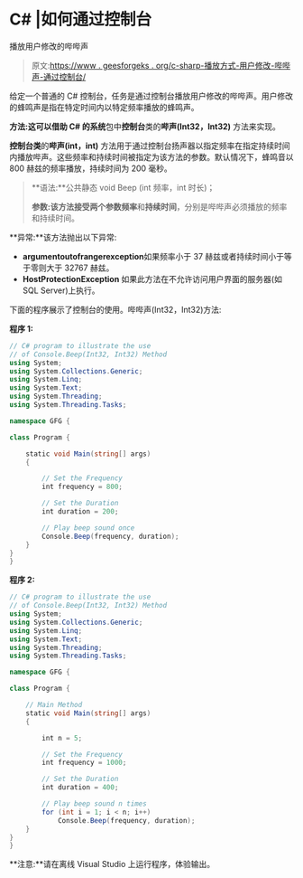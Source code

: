 # C# |如何通过控制台

播放用户修改的哔哔声

> 原文:[https://www . geesforgeks . org/c-sharp-播放方式-用户修改-哔哔声-通过控制台/](https://www.geeksforgeeks.org/c-sharp-how-to-play-user-modified-beep-sound-through-console/)

给定一个普通的 C# 控制台，任务是通过控制台播放用户修改的哔哔声。用户修改的蜂鸣声是指在特定时间内以特定频率播放的蜂鸣声。

**方法:**这可以借助 C# 的**系统**包中**控制台**类的**哔声(Int32，Int32)** 方法来实现。

**控制台类**的**哔声(int，int)** 方法用于通过控制台扬声器以指定频率在指定持续时间内播放哔声。这些频率和持续时间被指定为该方法的参数。默认情况下，蜂鸣音以 800 赫兹的频率播放，持续时间为 200 毫秒。

> **语法:**公共静态 void Beep (int 频率，int 时长)；
> 
> **参数:**该方法接受两个参数**频率**和**持续时间**，分别是哔哔声必须播放的频率和持续时间。

**异常:**该方法抛出以下异常:

*   **argumentoutofrangerexception**如果频率小于 37 赫兹或者持续时间小于等于零则大于 32767 赫兹。
*   **HostProtectionException** 如果此方法在不允许访问用户界面的服务器(如 SQL Server)上执行。

下面的程序展示了控制台的使用。哔哔声(Int32，Int32)方法:

**程序 1:**

```cs
// C# program to illustrate the use
// of Console.Beep(Int32, Int32) Method
using System;
using System.Collections.Generic;
using System.Linq;
using System.Text;
using System.Threading;
using System.Threading.Tasks;

namespace GFG {

class Program {

    static void Main(string[] args)
    {

        // Set the Frequency
        int frequency = 800;

        // Set the Duration
        int duration = 200;

        // Play beep sound once
        Console.Beep(frequency, duration);
    }
}
}
```

**程序 2:**

```cs
// C# program to illustrate the use
// of Console.Beep(Int32, Int32) Method
using System;
using System.Collections.Generic;
using System.Linq;
using System.Text;
using System.Threading;
using System.Threading.Tasks;

namespace GFG {

class Program {

    // Main Method
    static void Main(string[] args)
    {

        int n = 5;

        // Set the Frequency
        int frequency = 1000;

        // Set the Duration
        int duration = 400;

        // Play beep sound n times
        for (int i = 1; i < n; i++)
            Console.Beep(frequency, duration);
    }
}
}
```

**注意:**请在离线 Visual Studio 上运行程序，体验输出。